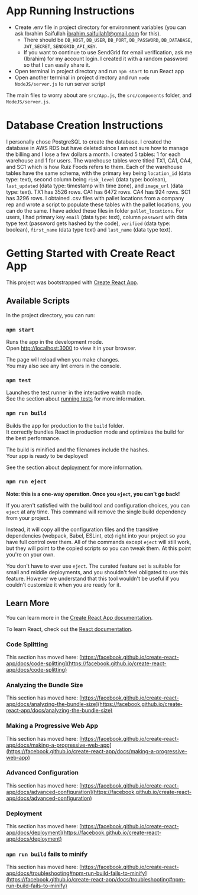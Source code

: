 # App Running Instructions
- Create .env file in project directory for environment variables (you can ask Ibrahim Saifullah ibrahim.saifullah1@gmail.com for this).
  - There should be `DB_HOST`, `DB_USER`, `DB_PORT`, `DB_PASSWORD`, `DB_DATABASE`, `JWT_SECRET`, `SENDGRID_API_KEY`.
  - If you want to continue to use SendGrid for email verification, ask me (Ibrahim) for my account login. I created it with a random password so that I can easily share it.
- Open terminal in project directory and run `npm start` to run React app
- Open another terminal in project directory and run `node NodeJS/server.js` to run server script

The main files to worry about are `src/App.js`, the `src/components` folder, and `NodeJS/server.js`.

# Database Creation Instructions
I personally chose PostgreSQL to create the database. I created the database in AWS RDS but have deleted since I am not sure how to manage the billing and I lose a few dollars a month.
I created 5 tables: 1 for each warehouse and 1 for users. The warehouse tables were titled TX1, CA1, CA4, and SC1 which is how Ruiz Foods refers to them. Each of the warehouse tables have the same schema, with the primary key being `location_id` (data type: text), second column being `risk_level` (data type: boolean), `last_updated` (data type: timestamp with time zone), and `image_url` (data type: text). 
TX1 has 3526 rows. CA1 has 6472 rows. CA4 has 924 rows. SC1 has 3296 rows. 
I obtained .csv files with pallet locations from a company rep and wrote a script to populate these tables with the pallet locations, you can do the same. I have added these files in folder `pallet_locations`. 
For users, I had primary key `email` (data type: text), column `password` with data type text (password gets hashed by the code), `verified` (data type: boolean), `first_name` (data type text) and `last_name` (data type text). 


# Getting Started with Create React App

This project was bootstrapped with [Create React App](https://github.com/facebook/create-react-app).

## Available Scripts

In the project directory, you can run:

### `npm start`

Runs the app in the development mode.\
Open [http://localhost:3000](http://localhost:3000) to view it in your browser.

The page will reload when you make changes.\
You may also see any lint errors in the console.

### `npm test`

Launches the test runner in the interactive watch mode.\
See the section about [running tests](https://facebook.github.io/create-react-app/docs/running-tests) for more information.

### `npm run build`

Builds the app for production to the `build` folder.\
It correctly bundles React in production mode and optimizes the build for the best performance.

The build is minified and the filenames include the hashes.\
Your app is ready to be deployed!

See the section about [deployment](https://facebook.github.io/create-react-app/docs/deployment) for more information.

### `npm run eject`

**Note: this is a one-way operation. Once you `eject`, you can't go back!**

If you aren't satisfied with the build tool and configuration choices, you can `eject` at any time. This command will remove the single build dependency from your project.

Instead, it will copy all the configuration files and the transitive dependencies (webpack, Babel, ESLint, etc) right into your project so you have full control over them. All of the commands except `eject` will still work, but they will point to the copied scripts so you can tweak them. At this point you're on your own.

You don't have to ever use `eject`. The curated feature set is suitable for small and middle deployments, and you shouldn't feel obligated to use this feature. However we understand that this tool wouldn't be useful if you couldn't customize it when you are ready for it.

## Learn More

You can learn more in the [Create React App documentation](https://facebook.github.io/create-react-app/docs/getting-started).

To learn React, check out the [React documentation](https://reactjs.org/).

### Code Splitting

This section has moved here: [https://facebook.github.io/create-react-app/docs/code-splitting](https://facebook.github.io/create-react-app/docs/code-splitting)

### Analyzing the Bundle Size

This section has moved here: [https://facebook.github.io/create-react-app/docs/analyzing-the-bundle-size](https://facebook.github.io/create-react-app/docs/analyzing-the-bundle-size)

### Making a Progressive Web App

This section has moved here: [https://facebook.github.io/create-react-app/docs/making-a-progressive-web-app](https://facebook.github.io/create-react-app/docs/making-a-progressive-web-app)

### Advanced Configuration

This section has moved here: [https://facebook.github.io/create-react-app/docs/advanced-configuration](https://facebook.github.io/create-react-app/docs/advanced-configuration)

### Deployment

This section has moved here: [https://facebook.github.io/create-react-app/docs/deployment](https://facebook.github.io/create-react-app/docs/deployment)

### `npm run build` fails to minify

This section has moved here: [https://facebook.github.io/create-react-app/docs/troubleshooting#npm-run-build-fails-to-minify](https://facebook.github.io/create-react-app/docs/troubleshooting#npm-run-build-fails-to-minify)
